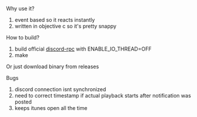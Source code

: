 Why use it?
1. event based so it reacts instantly
2. written in objective c so it's pretty snappy

How to build?
1. build official [discord-rpc](https://github.com/discordapp/discord-rpc) with ENABLE_IO_THREAD=OFF
2. make

Or just download binary from releases

Bugs

1. discord connection isnt synchronized
2. need to correct timestamp if actual playback starts after notification was posted
3. keeps itunes open all the time